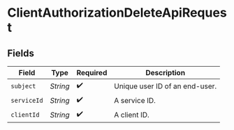 # ClientAuthorizationDeleteApiRequest


## Fields

| Field                           | Type                            | Required                        | Description                     |
| ------------------------------- | ------------------------------- | ------------------------------- | ------------------------------- |
| `subject`                       | *String*                        | :heavy_check_mark:              | Unique user ID of an end-user.<br/> |
| `serviceId`                     | *String*                        | :heavy_check_mark:              | A service ID.                   |
| `clientId`                      | *String*                        | :heavy_check_mark:              | A client ID.<br/>               |